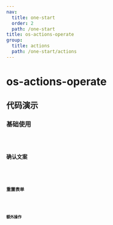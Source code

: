 ```yaml
---
nav:
  title: one-start
  order: 2
  path: /one-start
title: os-actions-operate
group:
  title: actions
  path: /one-start/actions
---
```


# os-actions-operate

## 代码演示

### 基础使用

<code src="../demos/actions/operate/simple.tsx" />

### 确认文案

<code src="../demos/actions/operate/alert.tsx" />

### 重置表单

<code src="../demos/actions/operate/reset-form.tsx" />

### 额外操作

<code src="../demos/actions/operate/actions.tsx" />

<API exports='["ActionsOperateSettings", "ActionsOperateRequests"]' src="../components/actions/operate.tsx"></API>
